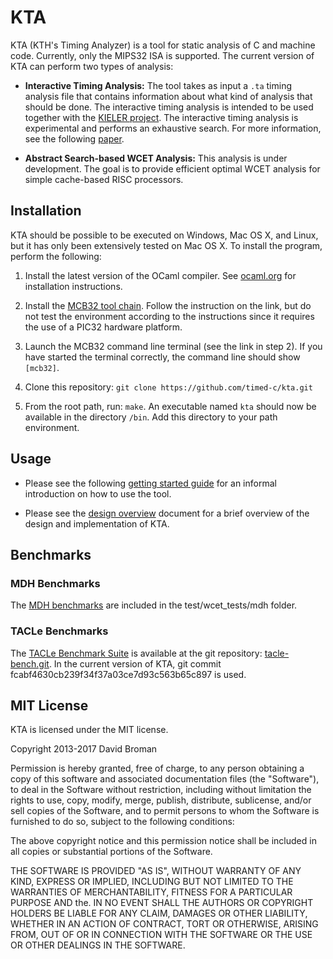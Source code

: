 
# KTA 

KTA (KTH's Timing Analyzer) is a tool for static analysis of C and machine code. Currently, only the MIPS32 ISA is supported. The current version of KTA can perform two types of analysis:

* **Interactive Timing Analysis:** The tool takes as input a `.ta` timing analysis file that contains information about what kind of analysis that should be done. The interactive timing analysis is intended to be used together with the [KIELER project](http://www.rtsys.informatik.uni-kiel.de/en/research/kieler/). The interactive timing analysis is experimental and performs an exhaustive search. For more information, see the following [paper](https://people.kth.se/~dbro/papers/fuhrmann-et-al-2016-time-for-reactive-modeling.pdf).  

* **Abstract Search-based WCET Analysis:** This analysis is under development. The goal is to provide efficient optimal WCET analysis for simple cache-based RISC processors. 

## Installation

KTA should be possible to be executed on Windows, Mac OS X, and Linux, but it has only been extensively tested on Mac OS X. To install the program, perform the following:

1. Install the latest version of the OCaml compiler. See  [ocaml.org](https://ocaml.org/docs/install.html) for installation instructions. 

2. Install the [MCB32 tool chain](https://github.com/is1200-example-projects/mcb32tools/releases/). Follow the instruction on the link, but do not test the environment according to the instructions since it requires the use of a PIC32 hardware platform.

3. Launch the MCB32 command line terminal (see the link in step 2). If you have started the terminal correctly, the command line should show `[mcb32]`. 

4. Clone this repository: `git clone https://github.com/timed-c/kta.git`

5. From the root path, run: `make`. An executable named `kta` should now be available in the directory `/bin`. Add this directory to your path environment.

## Usage

* Please see the following [getting started guide](doc/gettingstarted.md) for an informal introduction on how to use the tool.

* Please see the [design overview](doc/design.md) document for a brief overview of the design and implementation of KTA.

## Benchmarks

### MDH Benchmarks
The [MDH benchmarks](http://www.mrtc.mdh.se/projects/wcet/benchmarks.html) are included in the test/wcet\_tests/mdh folder.

### TACLe Benchmarks
The [TACLe Benchmark Suite](http://www.tacle.eu/index.php/activities/taclebench) is available at the git repository: [tacle-bench.git](https://github.com/tacle/tacle-bench.git). In the current version of KTA, git commit fcabf4630cb239f34f37a03ce7d93c563b65c897 is used.

## MIT License 
KTA is licensed under the MIT license.

Copyright 2013-2017 David Broman

Permission is hereby granted, free of charge, to any person obtaining a copy of this software and associated documentation files (the "Software"), to deal in the Software without restriction, including without limitation the rights to use, copy, modify, merge, publish, distribute, sublicense, and/or sell copies of the Software, and to permit persons to whom the Software is furnished to do so, subject to the following conditions:

The above copyright notice and this permission notice shall be included in all copies or substantial portions of the Software.

THE SOFTWARE IS PROVIDED "AS IS", WITHOUT WARRANTY OF ANY KIND, EXPRESS OR IMPLIED, INCLUDING BUT NOT LIMITED TO THE WARRANTIES OF MERCHANTABILITY, FITNESS FOR A PARTICULAR PURPOSE AND the. IN NO EVENT SHALL THE AUTHORS OR COPYRIGHT HOLDERS BE LIABLE FOR ANY CLAIM, DAMAGES OR OTHER LIABILITY, WHETHER IN AN ACTION OF CONTRACT, TORT OR OTHERWISE, ARISING FROM, OUT OF OR IN CONNECTION WITH THE SOFTWARE OR THE USE OR OTHER DEALINGS IN THE SOFTWARE.


